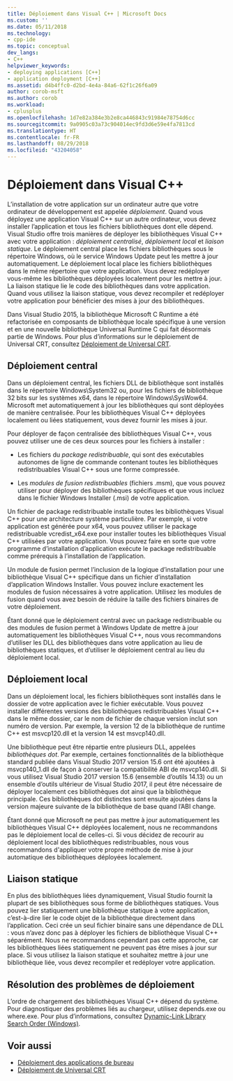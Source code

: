 ```yaml
---
title: Déploiement dans Visual C++ | Microsoft Docs
ms.custom: ''
ms.date: 05/11/2018
ms.technology:
- cpp-ide
ms.topic: conceptual
dev_langs:
- C++
helpviewer_keywords:
- deploying applications [C++]
- application deployment [C++]
ms.assetid: d4b4ffc0-d2bd-4e4a-84a6-62f1c26f6a09
author: corob-msft
ms.author: corob
ms.workload:
- cplusplus
ms.openlocfilehash: 1d7e82a384e3b2e8ca446843c91984e78754d6cc
ms.sourcegitcommit: 9a0905c03a73c904014ec9fd3d6e59e4fa7813cd
ms.translationtype: HT
ms.contentlocale: fr-FR
ms.lasthandoff: 08/29/2018
ms.locfileid: "43204058"
---
```

# <a name="deployment-in-visual-c"></a>Déploiement dans Visual C++

L’installation de votre application sur un ordinateur autre que votre ordinateur de développement est appelée *déploiement*. Quand vous déployez une application Visual C++ sur un autre ordinateur, vous devez installer l’application et tous les fichiers bibliothèques dont elle dépend. Visual Studio offre trois manières de déployer les bibliothèques Visual C++ avec votre application : *déploiement centralisé*, *déploiement local* et *liaison statique*. Le déploiement central place les fichiers bibliothèques sous le répertoire Windows, où le service Windows Update peut les mettre à jour automatiquement. Le déploiement local place les fichiers bibliothèques dans le même répertoire que votre application. Vous devez redéployer vous-même les bibliothèques déployées localement pour les mettre à jour. La liaison statique lie le code des bibliothèques dans votre application. Quand vous utilisez la liaison statique, vous devez recompiler et redéployer votre application pour bénéficier des mises à jour des bibliothèques.

Dans Visual Studio 2015, la bibliothèque Microsoft C Runtime a été refactorisée en composants de bibliothèque locale spécifique à une version et en une nouvelle bibliothèque Universal Runtime C qui fait désormais partie de Windows. Pour plus d’informations sur le déploiement de Universal CRT, consultez [Déploiement de Universal CRT](universal-crt-deployment.md).

## <a name="central-deployment"></a>Déploiement central

Dans un déploiement central, les fichiers DLL de bibliothèque sont installés dans le répertoire Windows\System32 ou, pour les fichiers de bibliothèque 32 bits sur les systèmes x64, dans le répertoire Windows\SysWow64. Microsoft met automatiquement à jour les bibliothèques qui sont déployées de manière centralisée. Pour les bibliothèques Visual C++ déployées localement ou liées statiquement, vous devez fournir les mises à jour.

Pour déployer de façon centralisée des bibliothèques Visual C++, vous pouvez utiliser une de ces deux sources pour les fichiers à installer :

- Les fichiers du *package redistribuable*, qui sont des exécutables autonomes de ligne de commande contenant toutes les bibliothèques redistribuables Visual C++ sous une forme compressée.

- Les *modules de fusion redistribuables* (fichiers .msm), que vous pouvez utiliser pour déployer des bibliothèques spécifiques et que vous incluez dans le fichier Windows Installer (.msi) de votre application.

Un fichier de package redistribuable installe toutes les bibliothèques Visual C++ pour une architecture système particulière. Par exemple, si votre application est générée pour x64, vous pouvez utiliser le package redistribuable vcredist_x64.exe pour installer toutes les bibliothèques Visual C++ utilisées par votre application. Vous pouvez faire en sorte que votre programme d’installation d’application exécute le package redistribuable comme prérequis à l’installation de l’application.

Un module de fusion permet l’inclusion de la logique d’installation pour une bibliothèque Visual C++ spécifique dans un fichier d’installation d’application Windows Installer. Vous pouvez inclure exactement les modules de fusion nécessaires à votre application. Utilisez les modules de fusion quand vous avez besoin de réduire la taille des fichiers binaires de votre déploiement.

Étant donné que le déploiement central avec un package redistribuable ou des modules de fusion permet à Windows Update de mettre à jour automatiquement les bibliothèques Visual C++, nous vous recommandons d’utiliser les DLL des bibliothèques dans votre application au lieu de bibliothèques statiques, et d’utiliser le déploiement central au lieu du déploiement local.

## <a name="local-deployment"></a>Déploiement local

Dans un déploiement local, les fichiers bibliothèques sont installés dans le dossier de votre application avec le fichier exécutable. Vous pouvez installer différentes versions des bibliothèques redistribuables Visual C++ dans le même dossier, car le nom de fichier de chaque version inclut son numéro de version. Par exemple, la version 12 de la bibliothèque de runtime C++ est msvcp120.dll et la version 14 est msvcp140.dll.

Une bibliothèque peut être répartie entre plusieurs DLL, appelées *bibliothèques dot*. Par exemple, certaines fonctionnalités de la bibliothèque standard publiée dans Visual Studio 2017 version 15.6 ont été ajoutées à msvcp140_1.dll de façon à conserver la compatibilité ABI de msvcp140.dll. Si vous utilisez Visual Studio 2017 version 15.6 (ensemble d’outils 14.13) ou un ensemble d’outils ultérieur de Visual Studio 2017, il peut être nécessaire de déployer localement ces bibliothèques dot ainsi que la bibliothèque principale. Ces bibliothèques dot distinctes sont ensuite ajoutées dans la version majeure suivante de la bibliothèque de base quand l’ABI change.

Étant donné que Microsoft ne peut pas mettre à jour automatiquement les bibliothèques Visual C++ déployées localement, nous ne recommandons pas le déploiement local de celles-ci. Si vous décidez de recourir au déploiement local des bibliothèques redistribuables, nous vous recommandons d'appliquer votre propre méthode de mise à jour automatique des bibliothèques déployées localement.

## <a name="static-linking"></a>Liaison statique

En plus des bibliothèques liées dynamiquement, Visual Studio fournit la plupart de ses bibliothèques sous forme de bibliothèques statiques. Vous pouvez lier statiquement une bibliothèque statique à votre application, c’est-à-dire lier le code objet de la bibliothèque directement dans l’application. Ceci crée un seul fichier binaire sans une dépendance de DLL : vous n’avez donc pas à déployer les fichiers de bibliothèque Visual C++ séparément. Nous ne recommandons cependant pas cette approche, car les bibliothèques liées statiquement ne peuvent pas être mises à jour sur place. Si vous utilisez la liaison statique et souhaitez mettre à jour une bibliothèque liée, vous devez recompiler et redéployer votre application.

## <a name="troubleshooting-deployment-issues"></a>Résolution des problèmes de déploiement

L’ordre de chargement des bibliothèques Visual C++ dépend du système. Pour diagnostiquer des problèmes liés au chargeur, utilisez depends.exe ou where.exe. Pour plus d’informations, consultez [Dynamic-Link Library Search Order (Windows)](https://msdn.microsoft.com/library/windows/desktop/ms682586.aspx).

## <a name="see-also"></a>Voir aussi

- [Déploiement des applications de bureau](../ide/deploying-native-desktop-applications-visual-cpp.md)
- [Déploiement de Universal CRT](universal-crt-deployment.md)
